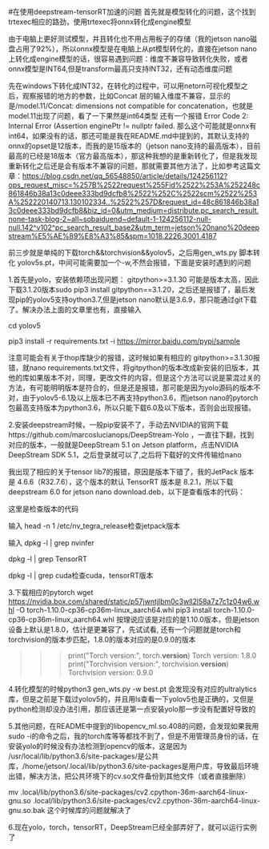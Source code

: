 #在使用deepstream-tensorRT加速的问题
首先就是模型转化的问题，这个找到trtexec相应的路劲，使用trtexec将onnx转化成engine模型

由于电脑上更好测试模型，并且转化也不用占用板子的存储（我的jetson nano磁盘占用了92%），所以onnx模型是在电脑上从pt模型转化的，直接在jetson nano上转化成engine模型的话，很容易遇到问题：维度不兼容导致转化失败，或者onnx模型是INT64,但是transform最高只支持INT32，还有动态维度问题

先在windows下转化成INT32，在转化的过程中，可以用netorn可视化模型之后，观察报错的地方的参数，比如Concat 层的输入维度不兼容，显示的是/model.11/Concat: dimensions not compatible for concatenation，也就是model.11出现了问题，看了一下果然是int64类型
还有一个报错 Error Code 2: Internal Error (Assertion enginePtr != nullptr failed. 那么这个可能就是onnx有int64，如果没有的话，那还可能是我在README.md中提到的，其默认支持的onnx的opset是12版本，而我的是15版本的（jetson nano支持的最高版本），目前最高的已经是18版本（官方最高版本），那这种我想的是重新转化了，但是我发现重新转化之后还是会有版本不兼容的问题，那就需要其他方法了，比如参考这篇文章：https://blog.csdn.net/qq_56548850/article/details/124256112?ops_request_misc=%257B%2522request%255Fid%2522%253A%252248c861846b38a13c0deee333bd9dcfb8%2522%252C%2522scm%2522%253A%252220140713.130102334..%2522%257D&request_id=48c861846b38a13c0deee333bd9dcfb8&biz_id=0&utm_medium=distribute.pc_search_result.none-task-blog-2~all~sobaiduend~default-1-124256112-null-null.142^v102^pc_search_result_base2&utm_term=jetson%20nano%20deepstream%E5%AE%89%E8%A3%85&spm=1018.2226.3001.4187 

前三步就是单纯的下载torch&&torchvision&&yolov5，之后用gen_wts.py 脚本转化 yolov5s.pt，中间可能需要加一个-w,不然会报错，下面是安装时遇到的问题

1.首先是yolo，安装依赖项出现问题： gitpython>=3.1.30 可能是版本太高，因此下载3.1.20版本sudo pip3 install gitpython==3.1.20，之后还是报错了，最后发现pip的yolov5支持oython3.7,但是jetson nano默认是3.6.9，那只能通过git下载了。解决办法上面的文章里也有，直接输入

cd yolov5

pip3 install -r requirements.txt -i https://mirror.baidu.com/pypi/sample

注意可能会有关于thop库缺少的报错，这时候如果有相应的 gitpython>=3.1.30报错，就nano requirements.txt文件，将gitpython的版本改成新安装的旧版本，其他的库如果版本不对，同理，更改文件的内容，但是这个方法可以说是蒙混过关的方法，有可能明明版本是符合的，但是还是报错，那可能是因为yolo源码的版本不对，由于yolov5-6.1及以上版本已不再支持python3.6，而jetson nano的pytorch包最高支持版本为python3.6，所以只能下载6.0及以下版本，否则会出现报错。

2.安装deepstream时候，一般pip安装不了，手动去NVIDIA的官网下载https://github.com/marcoslucianops/DeepStream-Yolo
，一直往下翻，找到对应的版本，一般就是DeepStream 5.1 on Jetson platform，点击NVIDIA DeepStream SDK 5.1，之后登录就可以了,之后将下载好的文件传输给nano

我出现了相应的关于tensor lib7的报错，原因是版本下错了，我的JetPack 版本是 4.6.6（R32.7.6），这个版本的默认 TensorRT 版本是 8.2.1，所以下载deepstream 6.0 for jetson nano download.deb，以下是查看版本的代码：

这里是检查版本的代码

输入 
head -n 1 /etc/nv_tegra_release检查jetpack版本

输入
dpkg -l | grep nvinfer

dpkg -l | grep TensorRT

dpkg -l | grep cuda检查cuda，tensorRT版本

3.下载相应的pytorch  wget https://nvidia.box.com/shared/static/p57jwntjlbm0c3wll2l58a7z7c1z04w6.whl -O torch-1.10.0-cp36-cp36m-linux_aarch64.whl
pip3 install torch-1.10.0-cp36-cp36m-linux_aarch64.whl   按理说应该是对应的是1.10.0版本，但是jetson设备上默认是1.8.0，估计是更兼容了，先试试看,
还有一个问题就是torch和torchvision的版本步匹配，1.8.0的版本对应的是0.9.0的版本
>>> print("Torch version:", torch.__version__)
Torch version: 1.8.0
>>> print("Torchvision version:", torchvision.__version__)
Torchvision version: 0.9.0

4.转化模型的时候python3 gen_wts.py -w best.pt 会发现没有对应的ultralytics库，但是之前是下载过yolov5的，并且用ls查看一下yolov5也是正确的，又但是python检测却没办法引用，那应该还是第一点安装yolo那一步没有配置好导致的

5.其他问题，在README中提到的libopencv_ml.so.408的问题，会发现如果我用sudo -i的命令之后，我的torch库等等都找不到了，但是不用管理员身份的话，在安装yolo的时候没有办法检测到opencv的版本，这是因为 /usr/local/lib/python3.6/site-packages/是公共库，/home/jetson/.local/lib/python3.6/site-packages是用户库，导致最后环境出错，解决方法，把公共环境下的cv.so文件备份到其他文件（或者直接删除）

mv .local/lib/python3.6/site-packages/cv2.cpython-36m-aarch64-linux-gnu.so .local/lib/python3.6/site-packages/cv2.cpython-36m-aarch64-linux-gnu.so.bak
这个时候库的问题就解决了

6.现在yolo，torch，tensorRT，DeepStream已经全部弄好了，就可以运行实例了







